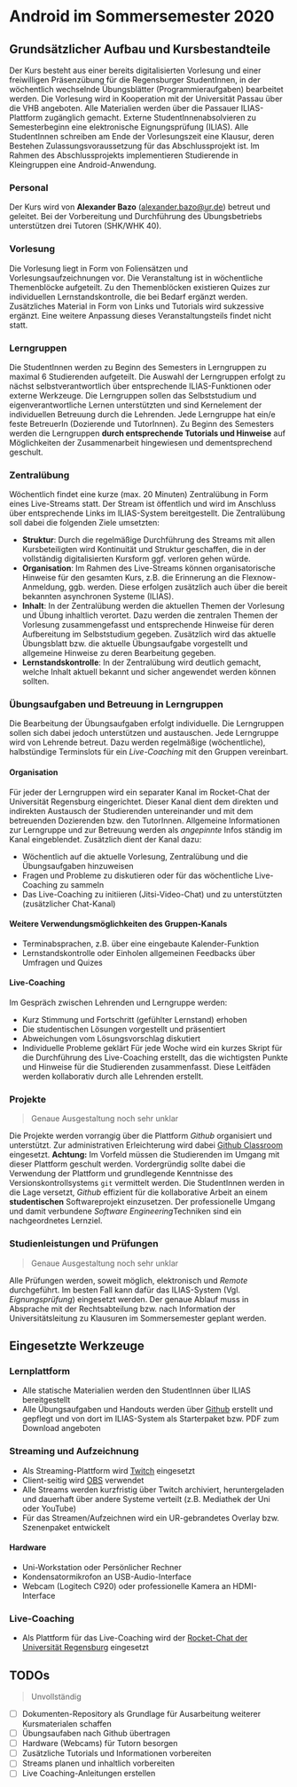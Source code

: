 # Android im Sommersemester 2020
## Grundsätzlicher Aufbau und Kursbestandteile
Der Kurs besteht aus einer bereits digitalisierten Vorlesung und einer freiwilligen Präsenzübung für die Regensburger StudentInnen, in der wöchentlich wechselnde Übungsblätter (Programmieraufgaben) bearbeitet werden. Die Vorlesung wird in Kooperation mit der Universität Passau über die VHB angeboten. Alle Materialien werden über die Passauer ILIAS-Plattform zugänglich gemacht. Externe StudentInnenabsolvieren zu Semesterbeginn eine elektronische Eignungsprüfung (ILIAS). Alle StudentInnen schreiben am Ende der Vorlesungszeit eine Klausur, deren Bestehen Zulassungsvoraussetzung für das Abschlussprojekt ist. Im Rahmen des Abschlussprojekts implementieren Studierende in Kleingruppen eine Android-Anwendung.
### Personal
Der Kurs wird von **Alexander Bazo** (alexander.bazo@ur.de) betreut und geleitet. Bei der Vorbereitung und Durchführung des Übungsbetriebs unterstützen drei Tutoren (SHK/WHK 40).
### Vorlesung
Die Vorlesung liegt in Form von Foliensätzen und Vorlesungsaufzeichnungen vor. Die Veranstaltung ist in wöchentliche Themenblöcke aufgeteilt. Zu den Themenblöcken existieren Quizes zur individuellen Lernstandskontrolle, die bei Bedarf ergänzt werden. Zusätzliches Material in Form von Links und Tutorials wird sukzessive ergänzt. Eine weitere Anpassung dieses Veranstaltungsteils findet nicht statt.
### Lerngruppen
Die StudentInnen werden zu Beginn des Semesters in Lerngruppen zu maximal 6 Studierenden aufgeteilt. Die Auswahl der Lerngruppen erfolgt zu nächst selbstverantwortlich über entsprechende ILIAS-Funktionen oder externe Werkzeuge. Die Lerngruppen sollen das Selbststudium und eigenverantwortliche Lernen unterstützten und sind Kernelement der individuellen Betreuung durch die Lehrenden. Jede Lerngruppe hat ein/e feste BetreuerIn (Dozierende und TutorInnen). Zu Beginn des Semesters werden die Lerngruppen **durch entsprechende Tutorials und Hinweise** auf Möglichkeiten der Zusammenarbeit hingewiesen und dementsprechend geschult.
### Zentralübung
Wöchentlich findet eine kurze (max. 20 Minuten) Zentralübung in Form eines Live-Streams statt. Der Stream ist öffentlich und wird im Anschluss über entsprechende Links im ILIAS-System bereitgestellt. Die Zentralübung soll dabei die folgenden Ziele umsetzten:
* **Struktur**: Durch die regelmäßige Durchführung des Streams mit allen Kursbeteiligten wird Kontinuität und Struktur geschaffen, die in der vollständig digitalisierten Kursform ggf. verloren gehen würde.
* **Organisation**: Im Rahmen des Live-Streams können organisatorische Hinweise für den gesamten Kurs, z.B. die Erinnerung an die Flexnow-Anmeldung, ggb. werden. Diese erfolgen zusätzlich auch über die bereit bekannten asynchronen Systeme (ILIAS).
* **Inhalt**: In der Zentralübung werden die aktuellen Themen der Vorlesung und Übung inhaltlich verortet. Dazu werden die zentralen Themen der Vorlesung zusammengefasst und entsprechende Hinweise für deren Aufbereitung im Selbststudium gegeben. Zusätzlich wird das aktuelle Übungsblatt bzw. die aktuelle Übungsaufgabe vorgestellt und allgemeine Hinweise zu deren Bearbeitung gegeben. 
* **Lernstandskontrolle**: In der Zentralübung wird deutlich gemacht, welche Inhalt aktuell bekannt und sicher angewendet werden können sollten.
### Übungsaufgaben und Betreuung in Lerngruppen
Die Bearbeitung der Übungsaufgaben erfolgt individuelle. Die Lerngruppen sollen sich dabei jedoch unterstützen und austauschen. Jede Lerngruppe wird von Lehrende betreut. Dazu werden regelmäßige (wöchentliche), halbstündige Terminslots für ein *Live-Coaching* mit den Gruppen vereinbart. 
#### Organisation
Für jeder der Lerngruppen wird ein separater Kanal im Rocket-Chat der Universität Regensburg eingerichtet. Dieser Kanal dient dem direkten und indirekten Austausch der Studierenden untereinander und mit dem betreuenden Dozierenden bzw. den TutorInnen. Allgemeine Informationen zur Lerngruppe und zur Betreuung werden als *angepinnte* Infos ständig im Kanal eingeblendet. Zusätzlich dient der Kanal dazu:
* Wöchentlich auf die aktuelle Vorlesung, Zentralübung und die Übungsaufgaben hinzuweisen
* Fragen und Probleme zu diskutieren oder für das wöchentliche Live-Coaching zu sammeln
* Das Live-Coaching zu initiieren (Jitsi-Video-Chat) und zu unterstützten (zusätzlicher Chat-Kanal)
#### Weitere Verwendungsmöglichkeiten des Gruppen-Kanals
- Terminabsprachen, z.B. über eine eingebaute Kalender-Funktion
- Lernstandskontrolle oder Einholen allgemeinen Feedbacks über Umfragen und Quizes
#### Live-Coaching 
Im Gespräch zwischen Lehrenden und Lerngruppe werden:
* Kurz Stimmung und Fortschritt (gefühlter Lernstand) erhoben
* Die studentischen Lösungen vorgestellt und präsentiert
* Abweichungen vom Lösungsvorschlag diskutiert
* Individuelle Probleme geklärt
Für jede Woche wird ein kurzes Skript für die Durchführung des Live-Coaching erstellt, das die wichtigsten Punkte und Hinweise für die Studierenden zusammenfasst. Diese Leitfäden werden kollaborativ durch alle Lehrenden erstellt.
### Projekte
> Genaue Ausgestaltung noch sehr unklar

Die Projekte werden vorrangig über die Plattform *Github* organisiert und unterstützt. Zur administrativen Erleichterung wird dabei [Github Classroom](https://classroom.github.com/) eingesetzt. **Achtung:** Im Vorfeld müssen die Studierenden im Umgang mit dieser Plattform geschult werden. Vordergründig sollte dabei die Verwendung der Plattform und grundlegende Kenntnisse des Versionskontrollsystems `git` vermittelt werden. Die StudentInnen werden in die Lage versetzt, *Github* effizient für die kollaborative Arbeit an einem **studentischen** Softwareprojekt einzusetzen. Der professionelle Umgang und damit verbundene *Software Engineering*Techniken sind ein nachgeordnetes Lernziel.
### Studienleistungen und Prüfungen
> Genaue Ausgestaltung noch sehr unklar

Alle Prüfungen werden, soweit möglich, elektronisch und *Remote* durchgeführt. Im besten Fall kann dafür das ILIAS-System (Vgl. *Eignungsprüfung*) eingesetzt werden. Der genaue Ablauf muss in Absprache mit der Rechtsabteilung bzw. nach Information der Universitätsleitung zu Klausuren im Sommersemester geplant werden.
## Eingesetzte Werkzeuge
### Lernplattform
- Alle statische Materialien werden den StudentInnen über ILIAS bereitgestellt
- Alle Übungsaufgaben und Handouts werden über [Github](https://github.com/Android-Regensburg) erstellt und gepflegt und von dort im ILIAS-System als Starterpaket bzw. PDF zum Download angeboten
### Streaming und Aufzeichnung
- Als Streaming-Plattform wird [Twitch](twitch.tv) eingesetzt
- Client-seitig wird [OBS](https://obsproject.com/de) verwendet
- Alle Streams werden kurzfristig über Twitch archiviert, heruntergeladen und dauerhaft über andere Systeme verteilt (z.B. Mediathek der Uni oder YouTube)
- Für das Streamen/Aufzeichnen wird ein UR-gebrandetes Overlay bzw. Szenenpaket entwickelt
#### Hardware
- Uni-Workstation oder Persönlicher Rechner
- Kondensatormikrofon an USB-Audio-Interface
- Webcam (Logitech C920) oder professionelle Kamera an HDMI-Interface
### Live-Coaching
- Als Plattform für das Live-Coaching wird der [Rocket-Chat der Universität Regensburg](https://chat.ur.de) eingesetzt
## TODOs
> Unvollständig

* [ ] Dokumenten-Repository als Grundlage für Ausarbeitung weiterer Kursmaterialen schaffen
* [ ] Übungsaufaben nach Github übertragen
* [ ] Hardware (Webcams) für Tutorn besorgen
* [ ] Zusätzliche Tutorials und Informationen vorbereiten
* [ ] Streams planen und inhaltlich vorbereiten 
* [ ] Live Coaching-Anleitungen erstellen

<!--stackedit_data:
eyJoaXN0b3J5IjpbMTg5MzMzNTcyMiw2NDgxNTgzNDYsMjUwMz
U0OTA1LC0xOTY0NDU1MjQ5LDEwNzQ5MjEzNDcsLTUzNDM0NDcz
MSw2NTAzNjM5ODAsMjc4NTk0MTMwLDc3MjI4OTQ4NV19
-->